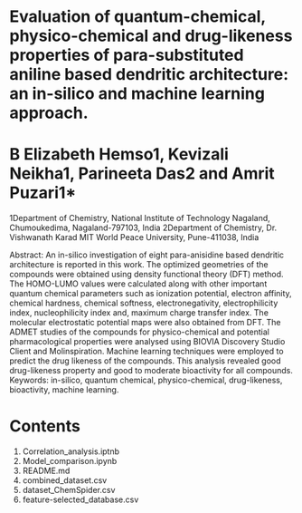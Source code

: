 # Evaluation of quantum-chemical, physico-chemical and drug-likeness properties of para-substituted aniline based dendritic architecture: an in-silico and machine learning approach.

# B Elizabeth Hemso1, Kevizali Neikha1, Parineeta Das2 and Amrit Puzari1*
1Department of Chemistry, National Institute of Technology Nagaland, Chumoukedima, Nagaland-797103, India
2Department of Chemistry, Dr. Vishwanath Karad MIT World Peace University, Pune-411038, India

Abstract: An in-silico investigation of eight para-anisidine based dendritic architecture is reported in this work. The optimized geometries of the compounds were obtained using density functional theory (DFT) method. The HOMO-LUMO values were calculated along with other important quantum chemical parameters such as ionization potential, electron affinity, chemical hardness, chemical softness, electronegativity, electrophilicity index, nucleophilicity index and, maximum charge transfer index. The molecular electrostatic potential maps were also obtained from DFT. The ADMET studies of the compounds for physico-chemical and potential pharmacological properties were analysed using BIOVIA Discovery Studio Client and Molinspiration. Machine learning techniques were employed to predict the drug likeness of the compounds. This analysis revealed good drug-likeness property and good to moderate bioactivity for all compounds. 
Keywords: in-silico, quantum chemical, physico-chemical, drug-likeness, bioactivity, machine learning.

# Contents
1. Correlation_analysis.iptnb
2. Model_comparison.ipynb
3. README.md
4. combined_dataset.csv
5. dataset_ChemSpider.csv
6. feature-selected_database.csv



